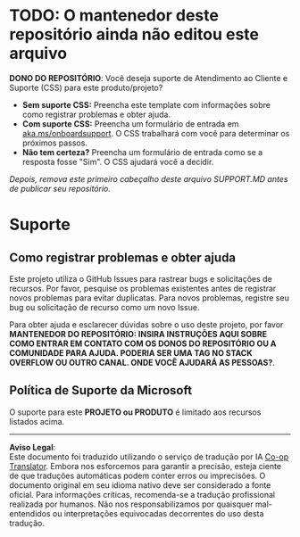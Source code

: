 <!--
CO_OP_TRANSLATOR_METADATA:
{
  "original_hash": "b7244261ee19497082edf33bcce64717",
  "translation_date": "2025-09-29T20:38:03+00:00",
  "source_file": "SUPPORT.md",
  "language_code": "br"
}
-->
# TODO: O mantenedor deste repositório ainda não editou este arquivo

**DONO DO REPOSITÓRIO**: Você deseja suporte de Atendimento ao Cliente e Suporte (CSS) para este produto/projeto?

- **Sem suporte CSS:** Preencha este template com informações sobre como registrar problemas e obter ajuda.
- **Com suporte CSS:** Preencha um formulário de entrada em [aka.ms/onboardsupport](https://aka.ms/onboardsupport). O CSS trabalhará com você para determinar os próximos passos.
- **Não tem certeza?** Preencha um formulário de entrada como se a resposta fosse "Sim". O CSS ajudará você a decidir.

*Depois, remova este primeiro cabeçalho deste arquivo SUPPORT.MD antes de publicar seu repositório.*

# Suporte

## Como registrar problemas e obter ajuda  

Este projeto utiliza o GitHub Issues para rastrear bugs e solicitações de recursos. Por favor, pesquise os problemas existentes antes de registrar novos problemas para evitar duplicatas. Para novos problemas, registre seu bug ou solicitação de recurso como um novo Issue.

Para obter ajuda e esclarecer dúvidas sobre o uso deste projeto, por favor **MANTENEDOR DO REPOSITÓRIO: INSIRA INSTRUÇÕES AQUI SOBRE COMO ENTRAR EM CONTATO COM OS DONOS DO REPOSITÓRIO OU A COMUNIDADE PARA AJUDA. PODERIA SER UMA TAG NO STACK OVERFLOW OU OUTRO CANAL. ONDE VOCÊ AJUDARÁ AS PESSOAS?**.

## Política de Suporte da Microsoft  

O suporte para este **PROJETO ou PRODUTO** é limitado aos recursos listados acima.

---

**Aviso Legal**:  
Este documento foi traduzido utilizando o serviço de tradução por IA [Co-op Translator](https://github.com/Azure/co-op-translator). Embora nos esforcemos para garantir a precisão, esteja ciente de que traduções automáticas podem conter erros ou imprecisões. O documento original em seu idioma nativo deve ser considerado a fonte oficial. Para informações críticas, recomenda-se a tradução profissional realizada por humanos. Não nos responsabilizamos por quaisquer mal-entendidos ou interpretações equivocadas decorrentes do uso desta tradução.